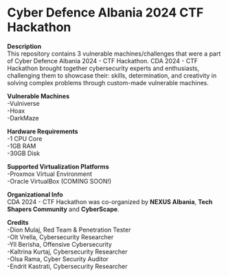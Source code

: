 # Cyber Defence Albania 2024 CTF Hackathon
**Description** <br>
This repository contains 3 vulnerable machines/challenges that were a part of Cyber Defence Albania 2024 - CTF Hackathon.
CDA 2024 - CTF Hackathon brought together cybersecurity experts and enthusiasts, challenging them to showcase their: skills, determination, and creativity in solving complex problems through custom-made vulnerable machines.

**Vulnerable Machines** <br>
-Vulniverse <br>
-Hoax <br>
-DarkMaze

**Hardware Requirements** <br>
-1 CPU Core <br>
-1GB RAM <br>
-30GB Disk 

**Supported Virtualization Platforms** <br>
-Proxmox Virtual Environment <br>
-Oracle VirtualBox (COMING SOON!)

**Organizational Info** <br>
CDA 2024 - CTF Hackathon was co-organized by **NEXUS Albania**, **Tech Shapers Community** and **CyberScape**.

**Credits** <br>
-Dion Mulaj, Red Team & Penetration Tester <br>
-Olt Vrella, Cybersecurity Researcher <br>
-Yll Berisha, Offensive Cybersecurity <br>
-Kaltrina Kurtaj, Cybersecurity Researcher <br>
-Olsa Rama, Cyber Security Auditor <br>
-Endrit Kastrati, Cybersecurity Researcher
